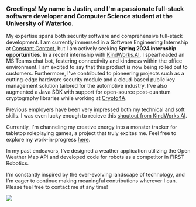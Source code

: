 ### Greetings! My name is Justin, and I'm a passionate full-stack software developer and Computer Science student at the University of Waterloo.

My expertise spans both security software and comprehensive full-stack development. I am currently immersed in a Software Engineering Internship at [Constant Contact](https://www.constantcontact.com), but I am actively seeking **Spring 2024 internship opportunities**. In a recent internship with [KindWorks.AI](https://kindworks.ai/), I spearheaded an MS Teams chat bot, fostering connectivity and kindness within the office environment. I am excited to say that this product is now being rolled out to customers. Furthermore, I've contributed to pioneering projects such as a cutting-edge hardware security module and a cloud-based public key management solution tailored for the automotive industry. I've also augmented a Java SDK with support for open-source post-quantum cryptography libraries while working at [Crypto4A](https://crypto4a.com/).

Previous employers have been very impressed both my technical and soft skills. I was even lucky enough to recieve this [shoutout from KindWorks.AI](https://www.linkedin.com/posts/kindworksai_we-want-to-give-a-huge-shoutout-to-the-great-activity-7057842769930715136-F2ej?utm_source=share&utm_medium=member_ios).

Currently, I'm channeling my creative energy into a monster tracker for tabletop roleplaying games, a project that truly excites me. Feel free to explore my work-in-progress [here](https://github.com/Zinka010/dnd-monster-tracker).

In my past endeavors, I've designed a weather application utilizing the Open Weather Map API and developed code for robots as a competitor in FIRST Robotics.

I'm constantly inspired by the ever-evolving landscape of technology, and I'm eager to continue making meaningful contributions wherever I can. Please feel free to contact me at any time!

![](https://komarev.com/ghpvc/?username=Zinka010)

